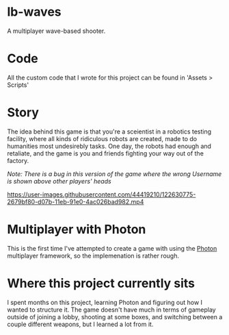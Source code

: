 # lb-waves
 A multiplayer wave-based shooter.
 
# Code
All the custom code that I wrote for this project can be found in 'Assets > Scripts'
 
# Story
 The idea behind this game is that you're a sceientist in a robotics testing facility, where all kinds of ridiculous robots are created, made to do humanities most undesirebly tasks. One day, the robots had enough and retaliate, and the game is you and friends fighting your way out of the factory.
 
*Note: There is a bug in this version of the game where the wrong Username is shown above other players' heads*
 
https://user-images.githubusercontent.com/44419210/122630775-2679bf80-d07b-11eb-91e0-4ac026bad982.mp4

# Multiplayer with Photon
This is the first time I've attempted to create a game with using the [Photon](https://www.photonengine.com/pun) multiplayer framework, so the implemenation is rather rough.

# Where this project currently sits
I spent months on this project, learning Photon and figuring out how I wanted to structure it. The game doesn't have much in terms of gameplay outside of joining a lobby, shooting at some boxes, and switching between a couple different weapons, but I learned a lot from it.
